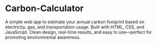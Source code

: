 # Carbon-Calculator
A simple web app to estimate your annual carbon footprint based on electricity, gas, and transportation usage. Built with HTML, CSS, and JavaScript. Clean design, real-time results, and easy to use—perfect for promoting environmental awareness.
